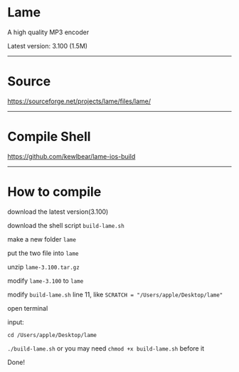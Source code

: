 # Lame
A high quality MP3 encoder

Latest version: 3.100 (1.5M)

---

# Source
https://sourceforge.net/projects/lame/files/lame/

---

# Compile Shell
https://github.com/kewlbear/lame-ios-build

---

# How to compile

download the latest version(3.100)

download the shell script `build-lame.sh`

make a new folder `lame`

put the two file into `lame`

unzip `lame-3.100.tar.gz`

modify `lame-3.100` to `lame`

modify `build-lame.sh` line 11, like `SCRATCH = "/Users/apple/Desktop/lame"`

open terminal

input:

`cd /Users/apple/Desktop/lame`

`./build-lame.sh` or you may need `chmod +x build-lame.sh` before it

Done!


